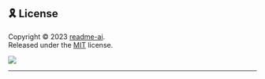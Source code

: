 ## 🎗 License

Copyright © 2023 [readme-ai][readme-ai]. <br />
Released under the [MIT][license] license.

<div align="left">

[![][to-the-top]](#top)

</div>

<!-- REFERENCE LINKS -->

<!-- README-AI RESOURCES -->
[readme-ai]: https://github.com/eli64s/readme-ai
[readme-ai-streamlit]: https://github.com/eli64s/readme-ai-streamlit
[actions]: https://github.com/eli64s/readme-ai/actions
[codecov]: https://app.codecov.io/gh/eli64s/readme-ai
[docs]: https://eli64s.github.io/readme-ai
[github-discussions]: https://github.com/eli64s/readme-ai/discussions
[github-issues]: https://github.com/eli64s/readme-ai/issues
[github-pulls]: https://github.com/eli64s/readme-ai/pulls
[mit]: https://opensource.org/license/mit
[pepy]: https://www.pepy.tech/projects/readmeai
[contributing]: https://github.com/eli64s/readme-ai/blob/main/CONTRIBUTING.md
[license]: https://github.com/eli64s/readme-ai/blob/main/LICENSE
[to-the-top]: https://img.shields.io/badge/Return-5D4ED3?style=flat&logo=ReadMe&logoColor=white

<!-- README-AI DEMOS -->
[cli-demo]: https://github.com/user-attachments/assets/e1198922-5233-4a44-a5a8-15fa1cc4e2d7
[streamlit-demo]: https://github.com/user-attachments/assets/c3f60665-4768-4baa-8e31-6b6e8c4c9248

<!-- THIRD-PARTY RESOURCES -->
[docker-shield]: https://img.shields.io/badge/Docker-2496ED.svg?style=flat&logo=Docker&logoColor=white
[docker-link]: https://hub.docker.com/r/zeroxeli/readme-ai
[python-link]: https://www.python.org/
[pip-link]: https://pip.pypa.io/en/stable/
[pypi-shield]: https://img.shields.io/badge/PyPI-3775A9.svg?style=flat&logo=PyPI&logoColor=white
[pypi-link]: https://pypi.org/project/readmeai/
[pipx-shield]: https://img.shields.io/badge/pipx-2CFFAA.svg?style=flat&logo=pipx&logoColor=black
[pipx-link]: https://pipx.pypa.io/stable/
[uv-link]: https://docs.astral.sh/uv/
[pytest-shield]: https://img.shields.io/badge/Pytest-0A9EDC.svg?style=flat&logo=Pytest&logoColor=white
[pytest-link]: https://docs.pytest.org/en/7.1.x/contents.html
[nox-link]: https://nox.thea.codes/en/stable/
[streamlit-link]: https://readme-ai.streamlit.app/

<!-- BADGES & ICONS -->
[shieldsio]: https://shields.io/
[simple-icons]: https://simpleicons.org/
[skill-icons]: https://github.com/tandpfun/skill-icons
[github-profile-badges]: https://github.com/Aveek-Saha/GitHub-Profile-Badges
[markdown-badges]: https://github.com/Ileriayo/markdown-badges
[css-icons]: https://github.com/astrit/css.gg

[python-svg]: https://raw.githubusercontent.com/eli64s/readme-ai/5ba3f704de2795e32f9fdb67e350caca87975a66/docs/docs/assets/svg/python.svg
[pipx-svg]: https://raw.githubusercontent.com/eli64s/readme-ai/5ba3f704de2795e32f9fdb67e350caca87975a66/docs/docs/assets/svg/pipx.svg
[uv-svg]: https://raw.githubusercontent.com/eli64s/readme-ai/5ba3f704de2795e32f9fdb67e350caca87975a66/docs/docs/assets/svg/astral.svg
[docker-svg]: https://raw.githubusercontent.com/eli64s/readme-ai/3052baaca03db99d00808acfec43a44e81ecbf7f/docs/docs/assets/svg/docker.svg
[git-svg]: https://raw.githubusercontent.com/eli64s/readme-ai/5ba3f704de2795e32f9fdb67e350caca87975a66/docs/docs/assets/svg/git.svg
[bash-svg]: https://raw.githubusercontent.com/eli64s/readme-ai/5ba3f704de2795e32f9fdb67e350caca87975a66/docs/docs/assets/svg/gnubash.svg
[poetry-svg]: https://raw.githubusercontent.com/eli64s/readme-ai/5ba3f704de2795e32f9fdb67e350caca87975a66/docs/docs/assets/svg/poetry.svg
[streamlit-svg]: https://raw.githubusercontent.com/eli64s/readme-ai/5ba3f704de2795e32f9fdb67e350caca87975a66/docs/docs/assets/svg/streamlit.svg

<!-- GIT HOST PROVIDERS -->
[file-system]: https://en.wikipedia.org/wiki/File_system
[github]: https://github.com/
[gitlab]: https://gitlab.com/
[bitbucket]: https://bitbucket.org/

<!-- LLM API PROVIDERS -->
[anthropic]: https://docs.anthropic.com/en/home
[gemini]: https://ai.google.dev/tutorials/python_quickstart
[ollama]: https://github.com/ollama/ollama
[openai]: https://platform.openai.com/docs/quickstart/account-setup:

<!-- EXAMPLES: INPUT REPOSITORIES -->
[readme-ai]: https://github.com/eli64s/readme-ai
[pyflink]: https://github.com/eli64s/pyflink-poc
[postgres]: https://github.com/jwills/buenavista
[java]: https://github.com/avjinder/Minimal-Todo
[kotlin]: https://github.com/rumaan/file.io-Android-Client
[docker-golang]: https://github.com/olliefr/docker-gs-ping
[vercel]: https://github.com/PiyushSuthar/github-readme-quotes
[streamlit]: https://github.com/eli64s/readme-ai-streamlit
[fastapi]: https://github.com/FerrariDG/async-ml-inference
[litellm]: https://github.com/BerriAI/litellm

<!-- EXAMPLES: OUTPUT README FILES -->
[examples-directory]: https://github.com/eli64s/readme-ai/tree/main/examples
[default]: https://github.com/eli64s/readme-ai/blob/main/examples/readme-ai.md
[ascii-header]: https://github.com/eli64s/readme-ai/blob/main/examples/headers/ascii.md
[classic-header]: https://github.com/eli64s/readme-ai/blob/main/examples/headers/classic.md
[compact-header]: https://github.com/eli64s/readme-ai/blob/main/examples/headers/compact.md
[modern-header]: https://github.com/eli64s/readme-ai/blob/main/examples/headers/modern.md
[svg-banner]: https://github.com/eli64s/readme-ai/blob/main/examples/banners/svg-banner.md
[dalle-logo]: https://github.com/eli64s/readme-ai/blob/main/examples/logos/dalle.md
[readme-kotlin]: https://github.com/eli64s/readme-ai/blob/main/examples/readme-kotlin.md
[for-the-badge]: https://github.com/eli64s/readme-ai/blob/main/examples/readme-docker-go.md
[fastapi-redis]: https://github.com/eli64s/readme-ai/blob/main/examples/readme-fastapi-redis.md
[offline-mode]: https://github.com/eli64s/readme-ai/blob/main/examples/offline-mode/readme-litellm.md

---

<!-- REFERENCE LINKS -->
[license]: https://github.com/eli64s/readme-ai/blob/main/LICENSE
[readme-ai]: https://github.com/eli64s/readme-ai
[to-the-top]: https://img.shields.io/badge/Return-5D4ED3?style=flat&logo=ReadMe&logoColor=white
